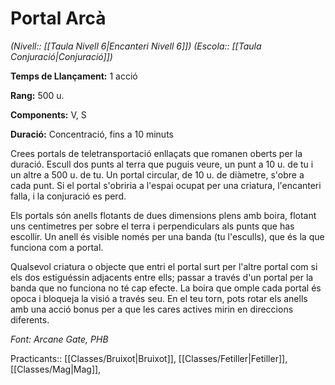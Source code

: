# Portal Arcà

*(Nivell:: [[Taula Nivell 6|Encanteri Nivell 6]]) (Escola:: [[Taula Conjuració|Conjuració]])*

**Temps de Llançament:** 1 acció

**Rang:** 500 u.

**Components:** V, S

**Duració:** Concentració, fins a 10 minuts

Crees portals de teletransportació enllaçats que romanen oberts per la duració. Escull dos punts al terra que puguis veure, un punt a 10 u. de tu i un altre a 500 u. de tu. Un portal circular, de 10 u. de diàmetre, s'obre a cada punt. Si el portal s'obriria a l'espai ocupat per una criatura, l'encanteri falla, i la conjuració es perd.

Els portals són anells flotants de dues dimensions plens amb boira, flotant uns centímetres per sobre el terra i perpendiculars als punts que has escollir. Un anell és visible només per una banda (tu l'esculls), que és la que funciona com a portal.

Qualsevol criatura o objecte que entri el portal surt per l'altre portal com si els dos estiguéssin adjacents entre ells; passar a través d'un portal per la banda que no funciona no té cap efecte. La boira que omple cada portal és opoca i bloqueja la visió a través seu. En el teu torn, pots rotar els anells amb una acció bonus per a que les cares actives mirin en direccions diferents.


*Font: Arcane Gate, PHB*



Practicants:: [[Classes/Bruixot|Bruixot]], [[Classes/Fetiller|Fetiller]], [[Classes/Mag|Mag]],